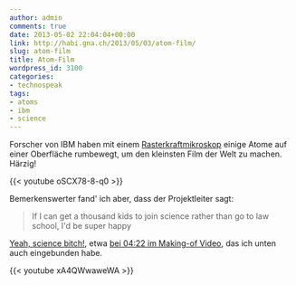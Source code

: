```yaml
---
author: admin
comments: true
date: 2013-05-02 22:04:04+00:00
link: http://habi.gna.ch/2013/05/03/atom-film/
slug: atom-film
title: Atom-Film
wordpress_id: 3100
categories:
- technospeak
tags:
- atoms
- ibm
- science
---
```


Forscher von IBM haben mit einem [Rasterkraftmikroskop](http://de.wikipedia.org/wiki/Rasterkraftmikroskop) einige Atome auf einer Oberfläche rumbewegt, um den kleinsten Film der Welt zu machen.
Härzig!

{{< youtube oSCX78-8-q0 >}}

Bemerkenswerter fand' ich aber, dass der Projektleiter sagt:

<blockquote>If I can get a thousand kids to join science rather than go to law school, I'd be super happy</blockquote>

[Yeah, science bitch!](http://weknowmemes.com/2012/12/yeah-science-bitch/), etwa [bei 04:22 im Making-of Video](http://www.youtube.com/watch?v=xA4QWwaweWA&feature=youtu.be&t=4m22s), das ich unten auch eingebunden habe.

{{< youtube xA4QWwaweWA >}}
